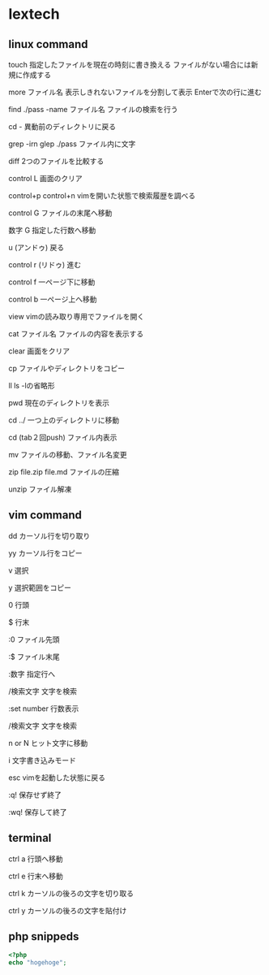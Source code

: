 # lextech

## linux command
touch
指定したファイルを現在の時刻に書き換える
ファイルがない場合には新規に作成する

more ファイル名
表示しきれないファイルを分割して表示
Enterで次の行に進む

find ./pass -name ファイル名
ファイルの検索を行う

cd -
異動前のディレクトリに戻る

grep -irn glep ./pass
ファイル内に文字

diff
2つのファイルを比較する

control L
画面のクリア

control+p control+n
vimを開いた状態で検索履歴を調べる

control G
ファイルの末尾へ移動

数字 G
指定した行数へ移動

u (アンドゥ)
戻る

control r (リドゥ)
進む

control f
一ページ下に移動

control b
一ページ上へ移動

view
vimの読み取り専用でファイルを開く

cat ファイル名
ファイルの内容を表示する

clear
画面をクリア

cp 
ファイルやディレクトリをコピー

ll
ls -lの省略形

pwd
現在のディレクトリを表示

cd ../
一つ上のディレクトリに移動

cd (tab２回push)
ファイル内表示

mv 
ファイルの移動、ファイル名変更

zip file.zip file.md
ファイルの圧縮

unzip
ファイル解凍


## vim command
dd 
カーソル行を切り取り

yy 
カーソル行をコピー

v 
選択

y 
選択範囲をコピー

0 
行頭

$ 
行末

:0 
ファイル先頭

:$ 
ファイル末尾

:数字
指定行へ

/検索文字
文字を検索

:set number
行数表示

/検索文字
文字を検索

n or N
ヒット文字に移動

i
文字書き込みモード

esc
vimを起動した状態に戻る

:q!
保存せず終了

:wq!
保存して終了


## terminal

ctrl a
行頭へ移動

ctrl e
行末へ移動

ctrl k
カーソルの後ろの文字を切り取る

ctrl y
カーソルの後ろの文字を貼付け


## php snippeds

```php
<?php
echo "hogehoge";

```


